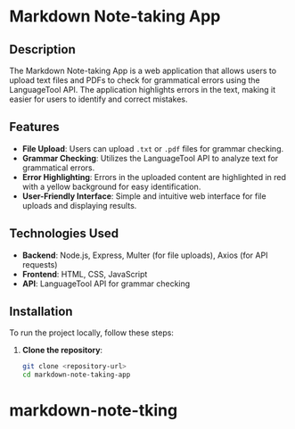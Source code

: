 # Markdown Note-taking App

## Description

The Markdown Note-taking App is a web application that allows users to upload text files and PDFs to check for grammatical errors using the LanguageTool API. The application highlights errors in the text, making it easier for users to identify and correct mistakes. 

## Features

- **File Upload**: Users can upload `.txt` or `.pdf` files for grammar checking.
- **Grammar Checking**: Utilizes the LanguageTool API to analyze text for grammatical errors.
- **Error Highlighting**: Errors in the uploaded content are highlighted in red with a yellow background for easy identification.
- **User-Friendly Interface**: Simple and intuitive web interface for file uploads and displaying results.

## Technologies Used

- **Backend**: Node.js, Express, Multer (for file uploads), Axios (for API requests)
- **Frontend**: HTML, CSS, JavaScript
- **API**: LanguageTool API for grammar checking

## Installation

To run the project locally, follow these steps:

1. **Clone the repository**:

   ```bash
   git clone <repository-url>
   cd markdown-note-taking-app
# markdown-note-tking
